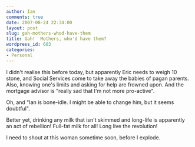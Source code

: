 ```yaml
---
author: Ian
comments: true
date: 2007-08-24 22:34:00
layout: post
slug: gah-mothers-whod-have-them
title: Gah!  Mothers, who'd have them?
wordpress_id: 603
categories:
- Personal
---
```


I didn't realise this before today, but apparently Eric needs to weigh 10 stone, and Social Services come to take away the babies of pagan parents.  Also, knowing one's limits and asking for help are frowned upon.  And the mortgage advisor is "really sad that I'm not more pro-active".  

Oh, and "Ian is bone-idle.  I might be able to change him, but it seems doubtful".  

Better yet, drinking any milk that isn't skimmed and long-life is apparently an act of rebellion!  Full-fat milk for all!  Long live the revolution!  

I need to shout at this woman sometime soon, before I explode.
